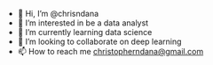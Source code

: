 - 👋 Hi, I’m @chrisndana
- 👀 I’m interested in be a data analyst
- 🌱 I’m currently learning data science
- 💞️ I’m looking to collaborate on deep learning
- 📫 How to reach me christopherndana@gmail.com

<!---
chrisndana/chrisndana is a ✨ special ✨ repository because its `README.md` (this file) appears on your GitHub profile.
You can click the Preview link to take a look at your changes.
--->
